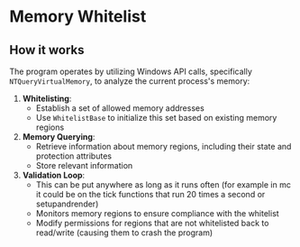 # Memory Whitelist

## How it works

The program operates by utilizing Windows API calls, specifically `NTQueryVirtualMemory`, to analyze the current process's memory:
1. **Whitelisting**:
   - Establish a set of allowed memory addresses
   - Use `WhitelistBase` to initialize this set based on existing memory regions
2. **Memory Querying**:
   - Retrieve information about memory regions, including their state and protection attributes
   - Store relevant information
3. **Validation Loop**:
   - This can be put anywhere as long as it runs often (for example in mc it could be on the tick functions that run 20 times a second or setupandrender)
   - Monitors memory regions to ensure compliance with the whitelist
   - Modify permissions for regions that are not whitelisted back to read/write (causing them to crash the program)
